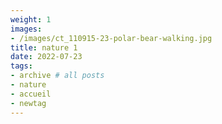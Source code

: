```yaml
---
weight: 1
images:
- /images/ct_110915-23-polar-bear-walking.jpg
title: nature 1
date: 2022-07-23
tags:
- archive # all posts
- nature
- accueil
- newtag
---
```

